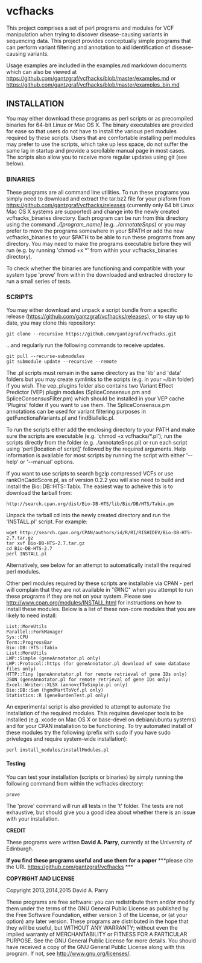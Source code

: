 # vcfhacks

This project comprises a set of perl programs and modules for VCF manipulation when trying to discover disease-causing variants in sequencing data. This project provides conceptually simple programs that can perform variant filtering and annotation to aid identification of disease-causing variants.

Usage examples are included in the examples.md markdown documents which can also be viewed at https://github.com/gantzgraf/vcfhacks/blob/master/examples.md or https://github.com/gantzgraf/vcfhacks/blob/master/examples_bin.md

## INSTALLATION

You may either download these programs as perl scripts or as precompiled binaries for 64-bit Linux or Mac OS X. The binary executables are provided for ease so that users do not have to install the various perl modules required by these scripts. Users that are comfortable installing perl modules may prefer to use the scripts, which take up less space, do not suffer the same lag in startup and provide a scrollable manual page in most cases. The scripts also allow you to receive more regular updates using git (see below).

### BINARIES

These programs are all command line utilities. To run these programs you simply need to download and extract the tar.bz2 file for your plaform from https://github.com/gantzgraf/vcfhacks/releases (currently only 64 bit Linux Mac OS X systems are supported) and change into the newly created vcfhacks_binaries directory. Each program can be run from this directory using the command *./[program_name]*  (e.g. *./annotateSnps*) or you may prefer to move the programs somewhere in your $PATH or add the new vcfhacks_binaries to your $PATH to be able to run these programs from any directory. You may need to make the programs executable before they will run (e.g. by running 'chmod +x *' from within your vcfhacks_binaries directory). 

To check whether the binaries are functioning and compatible with your system type 'prove' from within the downloaded and extracted directory to run a small series of tests.

### SCRIPTS

You may either download and unpack a script bundle from a specific release (https://github.com/gantzgraf/vcfhacks/releases), or to stay up to date, you may clone this repository: 

    git clone --recursive https://github.com/gantzgraf/vcfhacks.git

...and regularly run the following commands to receive updates. 
    
    git pull --recurse-submodules 
    git submodule update --recursive --remote 

The .pl scripts must remain in the same directory as the 'lib' and 'data' folders but you may create symlinks to the scripts (e.g. in your ~/bin folder) if you wish.  The vep_plugins folder also contains two Variant Effect Predictor (VEP) plugin modules (SpliceConsensus.pm and SpliceConsensusFilter.pm) which should be installed in your VEP cache 'Plugins' folder if you want to use them. The SpliceConsensus.pm annotations can be used for variant filtering purposes in getFunctionalVariants.pl and findBiallelic.pl.

To run the scripts either add the enclosing directory to your PATH and make sure the scripts are executable (e.g. 'chmod +x vcfhacks/*.pl'), run the scripts directly from the folder (e.g. ./annotateSnps.pl) or run each script using 'perl [location of script]' followed by the required arguments. Help information is available for most scripts by running the script with either '--help' or '--manual' options. 

If you want to use scripts to search bgzip compressed VCFs or use rankOnCaddScore.pl, as of version 0.2.2 you will also need to build and install the Bio::DB::HTS::Tabix. The easiest way to acheive this is to download the tarball from:

    http://search.cpan.org/dist/Bio-DB-HTS/lib/Bio/DB/HTS/Tabix.pm
    
Unpack the tarball cd into the newly created directory and run the 'INSTALL.pl' script. For example:

    wget http://search.cpan.org/CPAN/authors/id/R/RI/RISHIDEV/Bio-DB-HTS-2.7.tar.gz
    tar xvf Bio-DB-HTS-2.7.tar.gz
    cd Bio-DB-HTS-2.7
    perl INSTALL.pl

Alternatively, see below for an attempt to automatically install the required perl modules.

Other perl modules required by these scripts are installable via CPAN - perl will complain that they are not available in "@INC" when you attempt to run these programs if they are not on your system. Please see http://www.cpan.org/modules/INSTALL.html for instructions on how to install these modules. Below is a list of these non-core modules that you are likely to need install:

    List::MoreUtils
    Parallel::ForkManager
    Sys::CPU
    Term::ProgressBar
    Bio::DB::HTS::Tabix
    List::MoreUtils
    LWP::Simple (geneAnnotator.pl only)
    LWP::Protocol::https (for geneAnnotator.pl download of some database files only)
    HTTP::Tiny (geneAnnotator.pl for remote retrieval of gene IDs only)
    JSON (geneAnnotator.pl for remote retrieval of gene IDs only)
    Excel::Writer::XLSX (annovcfToSimple.pl only)
    Bio::DB::Sam (hgmdMartToVcf.pl only)
    Statistics::R (geneBurdenTest.pl only)

An experimental script is also provided to attempt to automate the installation of the required modules. This requires developer tools to be installed (e.g. xcode on Mac OS X or base-devel on debian/ubuntu systems) and for your CPAN installation to be functioning. To try automated install of these modules try the following (prefix with sudo if you have sudo priveleges and require system-wide installation): 
    
    perl install_modules/installModules.pl

#### Testing 

You can test your installation (scripts or binaries) by simply running the following command from within the vcfhacks directory:
   
    prove
    
The 'prove' command will run all tests in the 't' folder. The tests are not exhaustive, but should give you a good idea about whether there is an issue with your installation.


__CREDIT__

These programs were written __David A. Parry__, currently at the University of Edinburgh. 

__If you find these programs useful and use them for a paper__ ***please cite the URL <https://github.com/gantzgraf/vcfhacks> *** 

__COPYRIGHT AND LICENSE__

Copyright 2013,2014,2015  David A. Parry

These programs are free software: you can redistribute them and/or modify them under the terms of the GNU General Public License as published by the Free Software Foundation, either version 3 of the License, or (at your option) any later version. These programs are distributed in the hope that they will be useful, but WITHOUT ANY WARRANTY; without even the implied warranty of MERCHANTABILITY or FITNESS FOR A PARTICULAR PURPOSE. See the GNU General Public License for more details. You should have received a copy of the GNU General Public License along with this program. If not, see <http://www.gnu.org/licenses/>.



